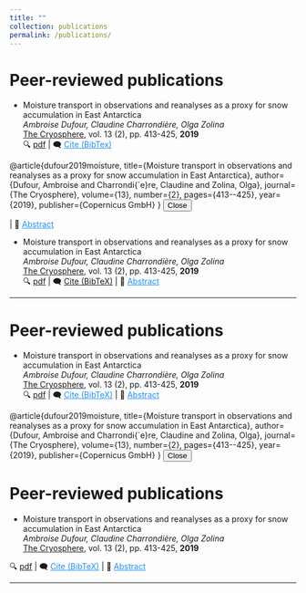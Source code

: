 ```yaml
---
title: ""
collection: publications
permalink: /publications/
---
```

# Peer-reviewed publications

- Moisture transport in observations and reanalyses as a proxy for snow accumulation in East Antarctica  
  *Ambroise Dufour, Claudine Charrondière, Olga Zolina*  
  <ins>The Cryosphere</ins>, vol. 13 (2), pp. 413-425, **2019**  
  🔍 [pdf](https://tc.copernicus.org/articles/13/413/2019/) | 🗨️ <a href="#" class="abstract-link" onclick="showAbstract()">Cite (BibTex)</a>

  <div id="abstractPopup" style="display:none; position:fixed; top:50%; left:50%; transform:translate(-50%, -50%); background:white; padding:20px; border:1px solid black; box-shadow:0px 4px 6px rgba(0,0,0,0.1); width:auto; max-width:90%; min-width:300px;">
    <pre id="bibtexContent">
@article{dufour2019moisture,
  title={Moisture transport in observations and reanalyses as a proxy for snow accumulation in East Antarctica},
  author={Dufour, Ambroise and Charrondi{\`e}re, Claudine and Zolina, Olga},
  journal={The Cryosphere},
  volume={13},
  number={2},
  pages={413--425},
  year={2019},
  publisher={Copernicus GmbH}
}
  </pre>
    <button onclick="closeAbstract()">Close</button>
  </div>
  <script>
    function showAbstract() {document.getElementById("abstractPopup").style.display = "block";}
    function closeAbstract() {document.getElementById("abstractPopup").style.display = "none";}
  </script>
  <style>
    .abstract-link {
      color: #1e90ff; /* Même bleu que le lien PDF */
      text-decoration: underline;
      cursor: pointer;    }
    .abstract-link:hover {
      text-decoration: none; /* Enlève le changement de couleur au survol */
    }
  </style> 
  | 📄 
<a href="#" class="abstract-link" onclick="showAbstract()">Abstract</a>

  <div id="abstractPopup" style="display:none; position:fixed; top:50%; left:50%; transform:translate(-50%, -50%); background:white; padding:20px; border:1px solid black; box-shadow:0px 4px 6px rgba(0,0,0,0.1); width:auto; max-width:90%; min-width:300px;">
    <p>Atmospheric moisture convergence on ice sheets provides an estimate of snow accumulation, which is critical to quantifying sea-level changes. In the case of East Antarctica, we computed moisture transport from 1980 to 2016 in five reanalyses and in radiosonde observations. Moisture convergence in reanalyses is more consistent than net precipitation but still ranges from 72 to 96 mm&middot;yr&minus;1 in the four most recent reanalyses, ERA-Interim, NCEP CFSR, JRA 55 and MERRA 2. The representation of long-term variability in reanalyses is also inconsistent, which justified resorting to observations. Moisture fluxes are measured on a daily basis via radiosondes launched from a network of stations surrounding East Antarctica. Observations agree with reanalyses on the major role of extreme advection events and transient eddy fluxes. Although assimilated, the observations reveal processes that reanalyses cannot model, some due to a lack of horizontal and vertical resolution, especially the oldest, NCEP DOE R2. Additionally, the observational time series are not affected by new satellite data unlike the reanalyses. We formed pan-continental estimates of convergence by aggregating anomalies from all available stations. We found statistically significant trends neither in moisture convergence nor in precipitable water.</p>
    <button onclick="closeAbstract()">Close</button>
  </div>

  <script>
    function showAbstract() {
      document.getElementById("abstractPopup").style.display = "block";
    }
    function closeAbstract() {
      document.getElementById("abstractPopup").style.display = "none";
    }
  </script>

  <style>
    .abstract-link {
      color: #1e90ff; /* Même bleu que le lien PDF */
      text-decoration: underline;
      cursor: pointer;
    }
    .abstract-link:hover {
      text-decoration: none; /* Enlève le changement de couleur au survol */
    }
  </style>



- Moisture transport in observations and reanalyses as a proxy for snow accumulation in East Antarctica  
  *Ambroise Dufour, Claudine Charrondière, Olga Zolina*  
  <ins>The Cryosphere</ins>, vol. 13 (2), pp. 413-425, **2019**  
  🔍 [pdf](https://tc.copernicus.org/articles/13/413/2019/) | 🗨️ [Cite (BibTeX)](https://scholar.googleusercontent.com/scholar.bib?q=info:myiu1Lh0FSkJ:scholar.google.com/&output=citation&scisdr=ClFxXvhXEN2j_nMBxGY:AFWwaeYAAAAAZ8sH3GZfmn0kHYAyn0LNmEOO-WI&scisig=AFWwaeYAAAAAZ8sH3K9lMPuKb7IkFRcwCnGOeH0&scisf=4&ct=citation&cd=-1&hl=fr) | 📄 
<a href="#" class="abstract-link" onclick="showAbstract()">Abstract</a>

  <div id="abstractPopup" style="display:none; position:fixed; top:50%; left:50%; transform:translate(-50%, -50%); background:white; padding:20px; border:1px solid black; box-shadow:0px 4px 6px rgba(0,0,0,0.1); width:auto; max-width:90%; min-width:300px;">
    <p>Atmospheric moisture convergence on ice sheets provides an estimate of snow accumulation, which is critical to quantifying sea-level changes. In the case of East Antarctica, we computed moisture transport from 1980 to 2016 in five reanalyses and in radiosonde observations. Moisture convergence in reanalyses is more consistent than net precipitation but still ranges from 72 to 96 mm&middot;yr&minus;1 in the four most recent reanalyses, ERA-Interim, NCEP CFSR, JRA 55 and MERRA 2. The representation of long-term variability in reanalyses is also inconsistent, which justified resorting to observations. Moisture fluxes are measured on a daily basis via radiosondes launched from a network of stations surrounding East Antarctica. Observations agree with reanalyses on the major role of extreme advection events and transient eddy fluxes. Although assimilated, the observations reveal processes that reanalyses cannot model, some due to a lack of horizontal and vertical resolution, especially the oldest, NCEP DOE R2. Additionally, the observational time series are not affected by new satellite data unlike the reanalyses. We formed pan-continental estimates of convergence by aggregating anomalies from all available stations. We found statistically significant trends neither in moisture convergence nor in precipitable water.</p>
    <button onclick="closeAbstract()">Close</button>
  </div>

  <script>
    function showAbstract() {
      document.getElementById("abstractPopup").style.display = "block";
    }
    function closeAbstract() {
      document.getElementById("abstractPopup").style.display = "none";
    }
  </script>

  <style>
    .abstract-link {
      color: #1e90ff; /* Même bleu que le lien PDF */
      text-decoration: underline;
      cursor: pointer;
    }
    .abstract-link:hover {
      text-decoration: none; /* Enlève le changement de couleur au survol */
    }
  </style>
  
---
# Peer-reviewed publications

- Moisture transport in observations and reanalyses as a proxy for snow accumulation in East Antarctica  
  *Ambroise Dufour, Claudine Charrondière, Olga Zolina*  
  <ins>The Cryosphere</ins>, vol. 13 (2), pp. 413-425, **2019**  
  🔍 [pdf](https://tc.copernicus.org/articles/13/413/2019/) | 🗨️ <a href="#" class="abstract-link" onclick="showAbstract()">Cite (BibTeX)</a> | 📄 <a href="#" class="abstract-link" onclick="showAbstract()">Abstract</a>

  <!-- Fenêtre pop-up pour BibTeX -->
  <div id="bibtexPopup" style="display:none; position:fixed; top:50%; left:50%; transform:translate(-50%, -50%); background:white; padding:20px; border:1px solid black; box-shadow:0px 4px 6px rgba(0,0,0,0.1); width:auto; max-width:90%; min-width:300px;">
    <h2>Cite this paper (BibTeX)</h2>
    <pre id="bibtexContent">
@article{dufour2019moisture,
  title={Moisture transport in observations and reanalyses as a proxy for snow accumulation in East Antarctica},
  author={Dufour, Ambroise and Charrondi{\`e}re, Claudine and Zolina, Olga},
  journal={The Cryosphere},
  volume={13},
  number={2},
  pages={413--425},
  year={2019},
  publisher={Copernicus GmbH}
}
    </pre>
    <button onclick="closeAbstract()">Close</button>
  </div>

  <!-- Fenêtre pop-up pour l'Abstract -->
  <div id="abstractPopup" style="display:none; position:fixed; top:50%; left:50%; transform:translate(-50%, -50%); background:white; padding:20px; border:1px solid black; box-shadow:0px 4px 6px rgba(0,0,0,0.1); width:auto; max-width:90%; min-width:300px;">
    <p>Atmospheric moisture convergence on ice sheets provides an estimate of snow accumulation, which is critical to quantifying sea-level changes. In the case of East Antarctica, we computed moisture transport from 1980 to 2016 in five reanalyses and in radiosonde observations. Moisture convergence in reanalyses is more consistent than net precipitation but still ranges from 72 to 96 mm&middot;yr&minus;1 in the four most recent reanalyses, ERA-Interim, NCEP CFSR, JRA 55 and MERRA 2. The representation of long-term variability in reanalyses is also inconsistent, which justified resorting to observations. Moisture fluxes are measured on a daily basis via radiosondes launched from a network of stations surrounding East Antarctica. Observations agree with reanalyses on the major role of extreme advection events and transient eddy fluxes. Although assimilated, the observations reveal processes that reanalyses cannot model, some due to a lack of horizontal and vertical resolution, especially the oldest, NCEP DOE R2. Additionally, the observational time series are not affected by new satellite data unlike the reanalyses. We formed pan-continental estimates of convergence by aggregating anomalies from all available stations. We found statistically significant trends neither in moisture convergence nor in precipitable water.</p>
    <button onclick="closeAbstract()">Close</button>
  </div>

  <script>
    function showAbstract() {
      document.getElementById("abstractPopup").style.display = "block";
      document.getElementById("bibtexPopup").style.display = "none";  // Si tu veux fermer l'autre popup
    }

    function closeAbstract() {
      document.getElementById("abstractPopup").style.display = "none";
      document.getElementById("bibtexPopup").style.display = "none";  // Ferme la popup
    }
  </script>

  <style>
    .abstract-link {
      color: #1e90ff; /* Même bleu que le lien PDF */
      text-decoration: underline;
      cursor: pointer;
    }

    .abstract-link:hover {
      text-decoration: none; /* Enlève le changement de couleur au survol */
    }
  </style>
  
# Peer-reviewed publications

- Moisture transport in observations and reanalyses as a proxy for snow accumulation in East Antarctica  
  *Ambroise Dufour, Claudine Charrondière, Olga Zolina*  
  <ins>The Cryosphere</ins>, vol. 13 (2), pp. 413-425, **2019**  
  
  <!-- Liens -->
🔍 [pdf](https://tc.copernicus.org/articles/13/413/2019/) | 🗨️ <a href="#" class="abstract-link" onclick="showBibtex()">Cite (BibTeX)</a> | 📄 <a href="#" class="abstract-link" onclick="showAbstract()">Abstract</a>

<!-- Fenêtre pop-up pour BibTeX -->
<div id="bibtexPopup" style="display:none; position:fixed; top:50%; left:50%; transform:translate(-50%, -50%); background:white; padding:20px; border:1px solid black; box-shadow:0px 4px 6px rgba(0,0,0,0.1); width:auto; max-width:90%; min-width:300px;">
  <h2>Cite this paper (BibTeX)</h2>
  <pre id="bibtexContent">
@article{dufour2019moisture,
  title={Moisture transport in observations and reanalyses as a proxy for snow accumulation in East Antarctica},
  author={Dufour, Ambroise and Charrondi{\`e}re, Claudine and Zolina, Olga},
  journal={The Cryosphere},
  volume={13},
  number={2},
  pages={413--425},
  year={2019},
  publisher={Copernicus GmbH}
}
  </pre>
  <button onclick="closePopups()">Close</button>
</div>

<!-- Fenêtre pop-up pour l'Abstract -->
<div id="abstractPopup" style="display:none; position:fixed; top:50%; left:50%; transform:translate(-50%, -50%); background:white; padding:20px; border:1px solid black; box-shadow:0px 4px 6px rgba(0,0,0,0.1); width:auto; max-width:90%; min-width:300px;">
  <p>Atmospheric moisture convergence on ice sheets provides an estimate of snow accumulation, which is critical to quantifying sea-level changes...</p>
  <button onclick="closePopups()">Close</button>
</div>

<script>
  function showAbstract() {
    document.getElementById("abstractPopup").style.display = "block";
    document.getElementById("bibtexPopup").style.display = "none";  // Ferme l'autre popup
  }

  function showBibtex() {
    document.getElementById("bibtexPopup").style.display = "block";
    document.getElementById("abstractPopup").style.display = "none";  // Ferme l'autre popup
  }

  function closePopups() {
    document.getElementById("abstractPopup").style.display = "none";
    document.getElementById("bibtexPopup").style.display = "none";
  }
</script>












---
